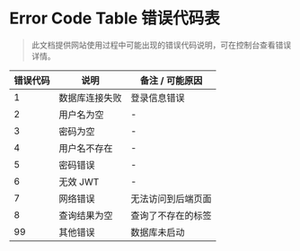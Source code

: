 # Error Code Table 错误代码表

> 此文档提供网站使用过程中可能出现的错误代码说明，可在控制台查看错误详情。

| 错误代码 | 说明           | 备注 / 可能原因    |
| -------- | -------------- | ------------------ |
| 1        | 数据库连接失败 | 登录信息错误       |
| 2        | 用户名为空     | -                  |
| 3        | 密码为空       | -                  |
| 4        | 用户名不存在   | -                  |
| 5        | 密码错误       | -                  |
| 6        | 无效 JWT       | -                  |
| 7        | 网络错误       | 无法访问到后端页面 |
| 8        | 查询结果为空   | 查询了不存在的标签 |
| 99       | 其他错误       | 数据库未启动       |
